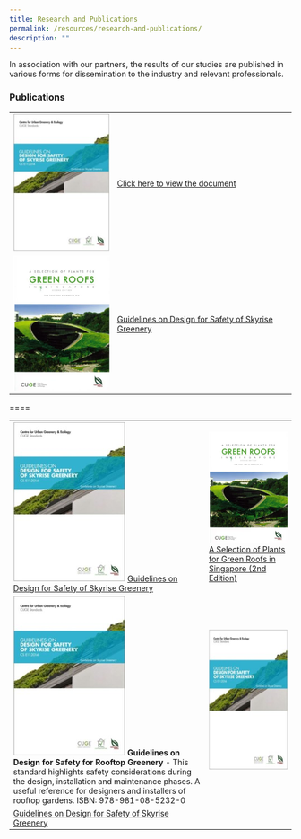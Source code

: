 ```yaml
---
title: Research and Publications
permalink: /resources/research-and-publications/
description: ""
---
```

In association with our partners, the results of our studies are published in various forms for dissemination to the industry and relevant professionals.

### Publications

<table>
	<tbody>
		<tr>
		<td><img style="width:200px" src="/images/Icons/guidelines-on-design-for-safety-of-skyrise-greenery_icon.jpg"></td>
		<td><a href="https://botanicgardensshop.sg/collections/books/products/cs-e11-design-for-safety-of-skyrise-greenery"> Click here to view the document</a></td>
	</tr>
	<tr>
		<td><img style="width:200px" src="/images/Icons/a-selection-of-plants-for-green-roofs-in-singapore-2nd-edition.png"></td>
		<td><a href="www.google.com"> Guidelines on Design for Safety of Skyrise Greenery</a></td>
	</tr>
</tbody>
</table>

====

<table>
	<tbody>
		<tr>
		<td><img style="width:200px" src="/images/Icons/guidelines-on-design-for-safety-of-skyrise-greenery_icon.jpg"> <a href="https://botanicgardensshop.sg/collections/books/products/cs-e11-design-for-safety-of-skyrise-greenery"> Guidelines on Design for Safety of Skyrise Greenery </a></td>
			<td><img style="width:200px" src="/images/Icons/a-selection-of-plants-for-green-roofs-in-singapore-2nd-edition.png"> <a href="https://botanicgardensshop.sg/collections/books/products/a-selection-of-plants-for-green-roofs-in-singapore-2nd-edition"> A Selection of Plants for Green Roofs in Singapore (2nd Edition) </a></td>
	</tr>
		<tr>
		<td><img style="width:200px" src="/images/Icons/guidelines-on-design-for-safety-of-skyrise-greenery_icon.jpg"> <b>Guidelines on Design for Safety for Rooftop Greenery</b> - This standard highlights safety considerations during the design, installation and maintenance phases. A useful reference for designers and installers of rooftop gardens.
ISBN: 978-981-08-5232-0</td>
			<td><img style="height:250px" src="/images/Icons/guidelines-on-design-for-safety-of-skyrise-greenery_icon.jpg"></td> 
				</tr>
	<tr>		
		<td><a href="www.google.com"> Guidelines on Design for Safety of Skyrise Greenery</a></td>
	<td></td></tr></tbody></table>